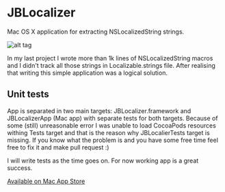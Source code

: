 # JBLocalizer
Mac OS X application for extracting NSLocalizedString strings.

![alt tag](https://cloud.githubusercontent.com/assets/2537227/9875864/f2b45820-5bb1-11e5-84f3-3faa1fdc635f.png)

In my last project I wrote more than 1k lines of NSLocalizedString macros and I didn't track all those strings in Localizable.strings file. After realising that writing this simple application was a logical solution.

## Unit tests
App is separated in two main targets: JBLocalizer.framework and JBLocalizerApp (Mac app) with separate tests for both targets. Because of some (still) unreasonable error I was unable to load CocoaPods resources withing Tests target and that is the reason why JBLocalierTests target is missing. If you know what the problem is and you have some free time feel free to fix it and make pull request :)

I will write tests as the time goes on. For now working app is a great success.

[Available on Mac App Store](https://itunes.apple.com/hr/app/strings-localizer/id1021897676?mt=12)
